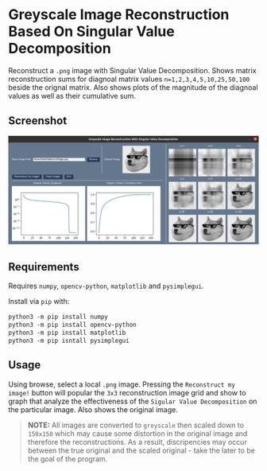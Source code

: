 # Greyscale Image Reconstruction Based On Singular Value Decomposition

Reconstruct a `.png` image with Singular Value Decomposition.  Shows matrix reconstruction sums for diagnoal matrix values `n=1,2,3,4,5,10,25,50,100` beside the orignal matrix. Also shows plots of the magnitude of the diagnoal values as well as their cumulative sum.

## Screenshot

![Failed to load screenshot](/svd_doge_screenshot.png?raw=true "Greyscale Image Reconstruction With SVD Screenshot")

## Requirements 

Requires `numpy`, `opencv-python`, `matplotlib` and `pysimplegui`.

Install via `pip` with:

```shell
python3 -m pip install numpy
python3 -m pip install opencv-python
python3 -m pip install matplotlib
python3 -m pip isntall pysimplegui
```

## Usage

Using browse, select a local `.png` image.  Pressing the `Reconstruct my image!` button will popular the `3x3` reconstruction image grid and show to graph that analyze the effectiveness of the `Sigular Value Decomposition` on the particular image.  Also shows the original image. 

> **__NOTE:__** All images are converted to `greyscale` then scaled down to `150x150` which may cause some distortion in the original image and therefore the reconstructions.  As a result, discripencies may occur between the true original and the scaled original - take the later to be the goal of the program.

